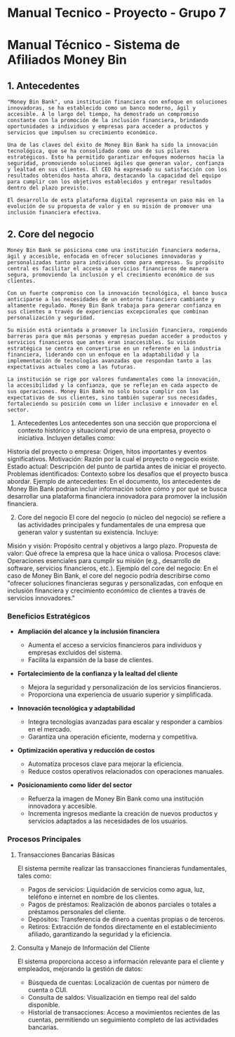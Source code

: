 # Manual Tecnico - Proyecto - Grupo 7

# Manual Técnico - Sistema de Afiliados Money Bin

## 1. Antecedentes
    "Money Bin Bank", una institución financiera con enfoque en soluciones innovadoras, se ha establecido como un banco moderno, ágil y accesible. A lo largo del tiempo, ha demostrado un compromiso constante con la promoción de la inclusión financiera, brindando oportunidades a individuos y empresas para acceder a productos y servicios que impulsen su crecimiento económico.

    Una de las claves del éxito de Money Bin Bank ha sido la innovación tecnológica, que se ha consolidado como uno de sus pilares estratégicos. Esto ha permitido garantizar enfoques modernos hacia la seguridad, promoviendo soluciones ágiles que generan valor, confianza y lealtad en sus clientes. El CEO ha expresado su satisfacción con los resultados obtenidos hasta ahora, destacando la capacidad del equipo para cumplir con los objetivos establecidos y entregar resultados dentro del plazo previsto.

    El desarrollo de esta plataforma digital representa un paso más en la evolución de su propuesta de valor y en su misión de promover una inclusión financiera efectiva.

## 2. Core del negocio

    Money Bin Bank se posiciona como una institución financiera moderna, ágil y accesible, enfocada en ofrecer soluciones innovadoras y personalizadas tanto para individuos como para empresas. Su propósito central es facilitar el acceso a servicios financieros de manera segura, promoviendo la inclusión y el crecimiento económico de sus clientes.

    Con un fuerte compromiso con la innovación tecnológica, el banco busca anticiparse a las necesidades de un entorno financiero cambiante y altamente regulado. Money Bin Bank trabaja para generar confianza en sus clientes a través de experiencias excepcionales que combinan personalización y seguridad.

    Su misión está orientada a promover la inclusión financiera, rompiendo barreras para que más personas y empresas puedan acceder a productos y servicios financieros que antes eran inaccesibles. Su visión estratégica se centra en convertirse en un referente en la industria financiera, liderando con un enfoque en la adaptabilidad y la implementación de tecnologías avanzadas que respondan tanto a las expectativas actuales como a las futuras.

    La institución se rige por valores fundamentales como la innovación, la accesibilidad y la confianza, que se reflejan en cada aspecto de sus operaciones. Money Bin Bank no solo busca cumplir con las expectativas de sus clientes, sino también superar sus necesidades, fortaleciendo su posición como un líder inclusivo e innovador en el sector.



1. Antecedentes
Los antecedentes son una sección que proporciona el contexto histórico y situacional previo de una empresa, proyecto o iniciativa. Incluyen detalles como:

Historia del proyecto o empresa: Origen, hitos importantes y eventos significativos.
Motivación: Razón por la cual el proyecto o negocio existe.
Estado actual: Descripción del punto de partida antes de iniciar el proyecto.
Problemas identificados: Contexto sobre los desafíos que el proyecto busca abordar.
Ejemplo de antecedentes: En el documento, los antecedentes de Money Bin Bank podrían incluir información sobre cómo y por qué se busca desarrollar una plataforma financiera innovadora para promover la inclusión financiera.

2. Core del negocio
El core del negocio (o núcleo del negocio) se refiere a las actividades principales y fundamentales de una empresa que generan valor y sustentan su existencia. Incluye:

Misión y visión: Propósito central y objetivos a largo plazo.
Propuesta de valor: Qué ofrece la empresa que la hace única o valiosa.
Procesos clave: Operaciones esenciales para cumplir su misión (e.g., desarrollo de software, servicios financieros, etc.).
Ejemplo del core del negocio: En el caso de Money Bin Bank, el core del negocio podría describirse como "ofrecer soluciones financieras seguras y personalizadas, con enfoque en inclusión financiera y crecimiento económico de clientes a través de servicios innovadores."

### Beneficios Estratégicos

* **Ampliación del alcance y la inclusión financiera**
    * Aumenta el acceso a servicios financieros para individuos y empresas excluidos del sistema.
    * Facilita la expansión de la base de clientes.

* **Fortalecimiento de la confianza y la lealtad del cliente**
    * Mejora la seguridad y personalización de los servicios financieros.
    * Proporciona una experiencia de usuario superior y simplificada.

* **Innovación tecnológica y adaptabilidad**
    * Integra tecnologías avanzadas para escalar y responder a cambios en el mercado.
    * Garantiza una operación eficiente, moderna y competitiva.

* **Optimización operativa y reducción de costos**
    * Automatiza procesos clave para mejorar la eficiencia.
    * Reduce costos operativos relacionados con operaciones manuales.

* **Posicionamiento como líder del sector**
    * Refuerza la imagen de Money Bin Bank como una institución innovadora y accesible.
    * Incrementa ingresos mediante la creación de nuevos productos y servicios adaptados a las necesidades de los usuarios.

### Procesos Principales
1. Transacciones Bancarias Básicas

    El sistema permite realizar las transacciones financieras fundamentales, tales como:

    * Pagos de servicios: Liquidación de servicios como agua, luz, teléfono e internet en nombre de los clientes.
    * Pagos de préstamos: Realización de abonos parciales o totales a préstamos personales del cliente.
    * Depósitos: Transferencia de dinero a cuentas propias o de terceros.
    * Retiros: Extracción de fondos directamente en el establecimiento afiliado, garantizando la seguridad y la eficiencia.

2. Consulta y Manejo de Información del Cliente

    El sistema proporciona acceso a información relevante para el cliente y empleados, mejorando la gestión de datos:

    * Búsqueda de cuentas: Localización de cuentas por número de cuenta o CUI.
    * Consulta de saldos: Visualización en tiempo real del saldo disponible.
    * Historial de transacciones: Acceso a movimientos recientes de las cuentas, permitiendo un seguimiento completo de las actividades bancarias.